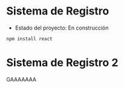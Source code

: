 <h1>Sistema de Registro</h1>

- Estado del proyecto: En construcción

```npm install react```
<h1>Sistema de Registro 2</h1>

GAAAAAAA